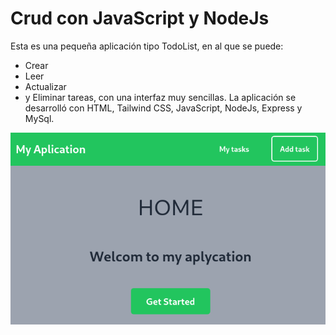 # Crud con JavaScript y NodeJs
Esta es una pequeña aplicación tipo TodoList, en al que se puede:
- Crear 
- Leer
- Actualizar
- y Eliminar tareas, con una interfaz muy sencillas.
La aplicación se desarrolló con HTML, Tailwind CSS, JavaScript, NodeJs, Express y MySql.

![img](/images/img1.png)

